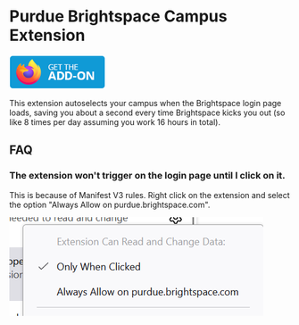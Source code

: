 # Purdue Brightspace Campus Extension

[![Mozilla Extensions Badge](./images/get-the-addon-mozilla.png)](https://addons.mozilla.org/en-US/firefox/addon/purdue-brightspace-campus-auto/)

This extension autoselects your campus when the Brightspace login page loads, saving you about a second every time Brightspace kicks you out (so like 8 times per day assuming you work 16 hours in total).

## FAQ

### The extension won't trigger on the login page until I click on it.

This is because of Manifest V3 rules. Right click on the extension and select the option "Always Allow on purdue.brightspace.com".

![firefox-permissions-setting](images/firefox-host-permissions.png)
